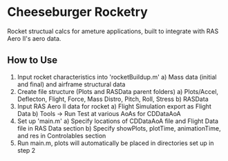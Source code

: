 # Cheeseburger Rocketry
 Rocket structual calcs for ameture applications, built to integrate with RAS Aero II's aero data.

## How to Use
1) Input rocket characteristics into 'rocketBuildup.m'
    a) Mass data (initial and final) and airframe structural data
2) Create file structure (Plots and RASData parent folders)
    a) Plots/Accel, Deflecton, Flight, Force, Mass Distro, Pitch, Roll, Stress
    b) RASData
3) Input RAS Aero II data for rocket
    a) Flight Simulation export as Flight Data
    b) Tools -> Run Test at various AoAs for CDDataAoA
4) Set up 'main.m'
    a) Specify locations of CDDataAoA file and Flight Data file in RAS Data section
    b) Specify showPlots, plotTime, animationTime, and res in Controlables section
6) Run main.m, plots will automatically be placed in directories set up in step 2

